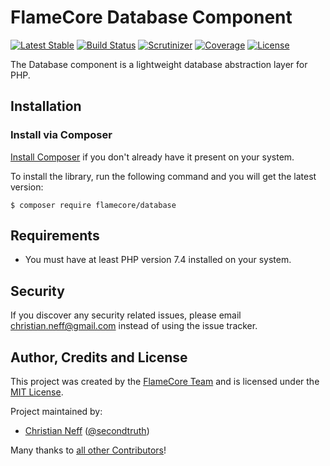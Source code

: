 # FlameCore Database Component

[![Latest Stable](http://img.shields.io/packagist/v/flamecore/database.svg)](https://packagist.org/p/flamecore/database)
[![Build Status](https://img.shields.io/travis/com/flamecore/flamecore-database.svg)](https://travis-ci.com/github/flamecore/flamecore-database)
[![Scrutinizer](http://img.shields.io/scrutinizer/g/flamecore/flamecore-database.svg)](https://scrutinizer-ci.com/g/flamecore/flamecore-database)
[![Coverage](http://img.shields.io/scrutinizer/coverage/g/flamecore/flamecore-database.svg)](https://scrutinizer-ci.com/g/flamecore/flamecore-database)
[![License](http://img.shields.io/packagist/l/flamecore/database.svg)](https://packagist.org/p/flamecore/database)

The Database component is a lightweight database abstraction layer for PHP.


## Installation

### Install via Composer

[Install Composer](https://getcomposer.org/doc/00-intro.md#installation-linux-unix-macos) if you don't already have it present on your system.

To install the library, run the following command and you will get the latest version:

    $ composer require flamecore/database


## Requirements

- You must have at least PHP version 7.4 installed on your system.


## Security

If you discover any security related issues, please email christian.neff@gmail.com instead of using the issue tracker.


## Author, Credits and License

This project was created by the [FlameCore Team](https://flamecore.org) and is licensed under the [MIT License](LICENSE.md).

Project maintained by:
- [Christian Neff](https://www.secondtruth.de) ([@secondtruth](https://github.com/secondtruth))

Many thanks to [all other Contributors](https://github.com/flamecore/flamecore-database/graphs/contributors)!
